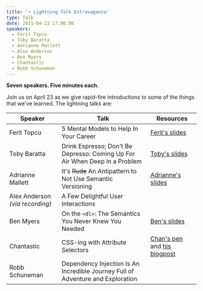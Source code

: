 ```yaml
---
title: '⚡ Lightning Talk Extravaganza'
type: Talk
date: 2021-04-23 17:00:00
speakers:
  - Ferit Topcu
  - Toby Baratta
  - Adrianne Mallett
  - Alex Anderson
  - Ben Myers
  - Chantastic
  - Robb Schuneman
---
```


**Seven speakers. Five minutes each.**

Join us on April 23 as we give rapid-fire introductions to some of the things that we've learned. The lightning talks are:

| Speaker                         | Talk                                                                            | Resources                                                                                                                            |
| ------------------------------- | ------------------------------------------------------------------------------- | ------------------------------------------------------------------------------------------------------------------------------------ |
| Ferit Topcu                     | 5 Mental Models to Help In Your Career                                          | [Ferit's slides](https://app.pitch.com/app/public/presentation/69f7599c-0828-4115-9f5e-b7869d20b323)                                 |
| Toby Baratta                    | Drink Espresso; Don't Be Depresso: Coming Up For Air When Deep In a Problem     | [Toby's slides](https://microsoft-my.sharepoint-df.com/:p:/p/tobaratt/EWr0481boQVPvOnxQSH2CzcB1JTD1nk4A-7HOvn9NP6Slw?e=dkbT6q)       |
| Adrianne Mallett                | It's ~~Rude~~ An Antipattern to Not Use Semantic Versioning                     | [Adrianne's slides](https://drive.google.com/file/d/1xCf9ZzStuSq44gPTltcxOmaJzOIp9qOA/view?usp=sharing)                              |
| Alex Anderson _(via recording)_ | A Few Delightful User Interactions                                              |
| Ben Myers                       | On the `<dl>`: The Semantics You Never Knew You Needed                          | [Ben's slides](https://docs.google.com/presentation/d/1MfWxT_sAhuNQEPq4Y0OnGvt5dL5SUzvdGAtHiGOiAKo/edit?usp=sharing)                 |
| Chantastic                      | CSS-ing with Attribute Selectors                                                | [Chan's pen](https://codepen.io/chantastic/pen/eYgPQjb) and [his blogpost](https://chan.dev/posts/css-ing-with-attribute-selectors/) |
| Robb Schuneman                  | Dependency Injection Is An Incredible Journey Full of Adventure and Exploration |                                                                                                                                      |
